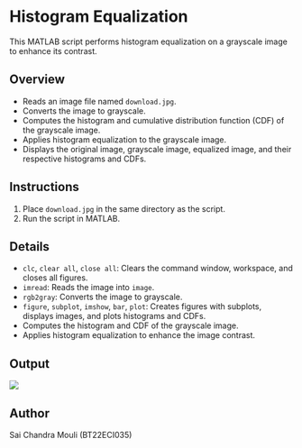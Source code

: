 # Histogram Equalization

This MATLAB script performs histogram equalization on a grayscale image to enhance its contrast.

## Overview

- Reads an image file named `download.jpg`.
- Converts the image to grayscale.
- Computes the histogram and cumulative distribution function (CDF) of the grayscale image.
- Applies histogram equalization to the grayscale image.
- Displays the original image, grayscale image, equalized image, and their respective histograms and CDFs.

## Instructions

1. Place `download.jpg` in the same directory as the script.
2. Run the script in MATLAB.

## Details

- `clc`, `clear all`, `close all`: Clears the command window, workspace, and closes all figures.
- `imread`: Reads the image into `image`.
- `rgb2gray`: Converts the image to grayscale.
- `figure`, `subplot`, `imshow`, `bar`, `plot`: Creates figures with subplots, displays images, and plots histograms and CDFs.
- Computes the histogram and CDF of the grayscale image.
- Applies histogram equalization to enhance the image contrast.

## Output

![](https://github.com/user-attachments/assets/3d15f8cb-4f8c-4552-8112-7f799a362b1c)

## Author

Sai Chandra Mouli (BT22ECI035)
